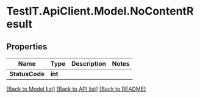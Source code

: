 # TestIT.ApiClient.Model.NoContentResult

## Properties

Name | Type | Description | Notes
------------ | ------------- | ------------- | -------------
**StatusCode** | **int** |  | 

[[Back to Model list]](../README.md#documentation-for-models) [[Back to API list]](../README.md#documentation-for-api-endpoints) [[Back to README]](../README.md)

